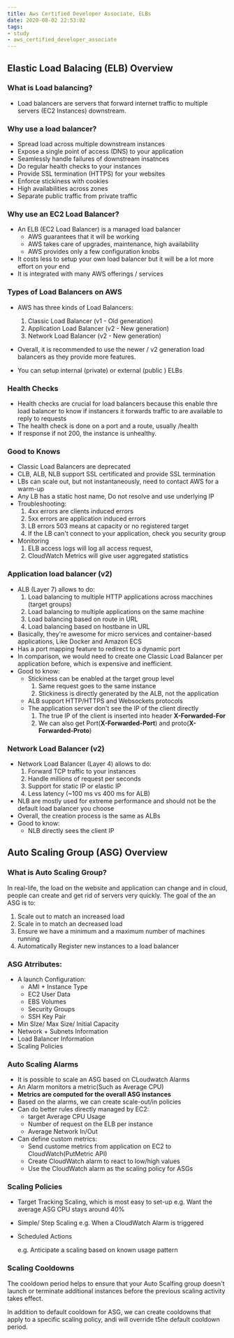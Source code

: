 ```yaml
---
title: Aws Certified Developer Associate, ELBs
date: 2020-08-02 22:53:02
tags:
- study
- aws_certified_developer_associate
---
```


## Elastic Load Balacing (ELB) Overview

### What is Load balancing?

* Load balancers are servers that forward internet traffic to multiple servers (EC2 Instances) downstream.

### Why use a load balancer?

* Spread load across multiple downstream instances
* Expose a single point of access (DNS) to your application
* Seamlessly handle failures of downstream insatnces
* Do regular health checks to your instances
* Provide SSL termination (HTTPS) for your websites
* Enforce stickiness with cookies
* High availabilities across zones
* Separate public traffic from private traffic

### Why use an EC2 Load Balancer?

* An ELB (EC2 Load Balancer) is a managed load balancer
  * AWS guarantees that it will be working
  * AWS takes care of upgrades, maintenance, high availability
  * AWS provides only a few configuration knobs
* It costs less to setup your own load balancer but it will be a lot more effort on your end
* It is integrated with many AWS offerings / services

### Types of Load Balancers on AWS

* AWS has three kinds of Load Balancers:
  1. Classic Load Balancer (v1 - Old generation)
  2. Application Load Balancer (v2 - New generation)
  3. Network Load Balancer (v2 - New generation)

* Overall, it is recommended to use the newer / v2 generation load balancers as they provide more features. 
* You can setup internal (private) or external (public ) ELBs

### Health Checks

* Health checks are crucial for load balancers because this enable thre load balancer to know if instancers it forwards traffic to are available to reply to requests
* The health check is done on a port and a route, usually /health
* If response if not 200, the instance is unhealthy.

### Good to Knows

* Classic Load Balancers are deprecated
* CLB, ALB, NLB support SSL certificated and provide SSL termination
* LBs can scale out, but not instantaneously, need to contact AWS for a warm-up
* Any LB has a static host name, Do not resolve and use underlying IP
* Troubleshooting:
  1. 4xx errors are clients induced errors
  2. 5xx errors are application induced errors
  3. LB errors 503 means at capacity or no registered target
  4. If the LB can't connect to your application, check you security group
* Monitoring
  1. ELB access logs will log all access request,
  2. CloudWatch Metrics will give user aggregated statistics

### Application load balancer (v2)

* ALB (Layer 7) allows to do:
  1. Load balancing to multiple HTTP applications across macchines (target groups)
  2. Load balancing to multiple applications on the same machine
  3. Load balancing based on route in URL
  4. Load balancing based on hostbane in URL
* Basically, they're awesome for micro services and container-based applications, Like Docker and Amazon ECS
* Has a port mapping feature to redirect to a dynamic port
* In comparison, we would need to create one Classic Load Balancer per application before, which is expensive and inefficient.
* Good to know:
  * Stickiness can be enabled at the target group level
    1. Same request goes to the same instance
    2. Stickiness is directly generated by the ALB, not the application
  * ALB support HTTP/HTTPS and Websockets protocols
  * The application server don't see the IP of the client directly
    1. The true IP of the client is inserted into header **X-Forwarded-For**
    2. We can also get Port(**X-Forwarded-Port**) and proto(**X-Forwarded-Proto**)

### Network Load Balancer (v2)

* Network Load Balancer (Layer 4) allows to do:
  1. Forward TCP traffic to your instances
  2. Handle millions of request per seconds
  3. Support for static IP or elastic IP
  4. Less latency (~100 ms vs 400 ms for ALB)
* NLB are mostly used for extreme performance and should not be the default load balancer you choose
* Overall, the creation process is the same as ALBs
* Good to know:
  * NLB directly sees the client IP

## Auto Scaling Group (ASG) Overview

### What is Auto Scaling Group?

In real-life, the load on the website and application can change and in cloud, people can create and get rid of servers very quickly. The goal of the an ASG is to:

1. Scale out to match an increased load
2. Scale in to match an decreased load
3. Ensure we have a minimum and a maximum number of machines running
4. Automatically Register new instances to a load balancer

### ASG Atrributes:

* A launch Configuration:
  * AMI + Instance Type
  * EC2 User Data
  * EBS Volumes
  * Security Groups
  * SSH Key Pair
* Min SIze/ Max Size/ Initial Capacity
* Network + Subnets Information
* Load Balancer Information
* Scaling Policies

### Auto Scaling Alarms

* It is possible to scale an ASG based on CLoudwatch Alarms
* An Alarm monitors a metric(Such as Average CPU)
* **Metrics are computed for the overall ASG instances**
* Based on the alarms, we can create scale-out/in policies
* Can do better rules  directly managed by EC2:
  * target Average CPU Usage
  * Number of request on the ELB per instance
  * Average Network In/Out
* Can define custom metrics:
  * Send custome metrics from application on EC2 to CloudWatch(PutMetric API)
  * Create CloudWatch alarm to react to low/high values
  * Use the CloudWatch alarm as the scaling policy for ASGs

### Scaling Policies

* Target Tracking Scaling, which is most easy to set-up
  e.g. Want the average ASG CPU stays around 40% 

* Simple/ Step Scaling
  e.g. When a CloudWatch Alarm is triggered

* Scheduled Actions

  e.g. Anticipate a scaling based on known usage pattern

### Scaling Cooldowns

The cooldown period helps to ensure that your Auto Scalfing group doesn't launch or terminate additional instances before the previous scaling activity takes effect.

In addition to default cooldown for ASG, we can create cooldowns that apply to a specific scaling policy, andi  will override t5he default cooldown period.



